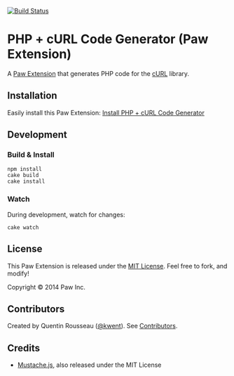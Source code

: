 [![Build Status](https://travis-ci.org/luckymarmot/Paw-PHPcURLCodeGenerator.svg?branch=master)](https://travis-ci.org/luckymarmot/Paw-PHPcURLCodeGenerator)

# PHP + cURL Code Generator (Paw Extension)

A [Paw Extension](http://luckymarmot.com/paw/extensions/) that generates PHP code for the [cURL](http://php.net/manual/en/book.curl.php) library.

## Installation

Easily install this Paw Extension: [Install PHP + cURL Code Generator](http://luckymarmot.com/paw/extensions/PHPcURLCodeGenerator)

## Development

### Build & Install

```shell
npm install
cake build
cake install
```

### Watch

During development, watch for changes:

```shell
cake watch
```

## License

This Paw Extension is released under the [MIT License](LICENSE). Feel free to fork, and modify!

Copyright © 2014 Paw Inc.

## Contributors

Created by Quentin Rousseau ([@kwent](https://github.com/kwent)). See [Contributors](https://github.com/luckymarmot/Paw-PHPcURLCodeGenerator/graphs/contributors).

## Credits

* [Mustache.js](https://github.com/janl/mustache.js/), also released under the MIT License
